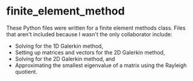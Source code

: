 # finite_element_method

These Python files were written for a finite element methods class. Files that aren't included because I wasn't the only collaborator include: 
- Solving for the 1D Galerkin method, 
- Setting up matrices and vectors for the 2D Galerkin method,
- Solving for the 2D Galerkin method, and
- Approximating the smallest eigenvalue of a matrix using the Rayleigh quotient.
